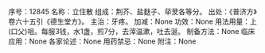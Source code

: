 序号：12845
名称：立住散
组成：荆芥、盐麸子、荜茇各等分。
出处：《普济方》卷六十五引《德生堂方》。
主治：牙疼。
加减：None
功效：None
用法用量：上(口父)咀。每服3钱，水1盏，煎7分，去滓温漱，吐去涎。
制备方法：None
临床应用：None
各家论述：None
用药禁忌：None
附注：None
